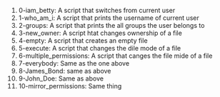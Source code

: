1. 0-iam_betty: A script that switches from current user
2. 1-who_am_i: A script that prints the username of current user
3. 2-groups: A script that prints the all groups the user belongs to
4. 3-new_owner: A script htat changes ownership of a file 
5. 4-empty: A script that creates an empty file 
6. 5-execute: A script that changes the dile mode of a file
7. 6-multiple_permissions: A script that canges the file mide of a file
8. 7-everybody: Same as the one above
9. 8-James_Bond: same as above
10. 9-John_Doe: Same as above 
11. 10-mirror_permissions: Same thing    
